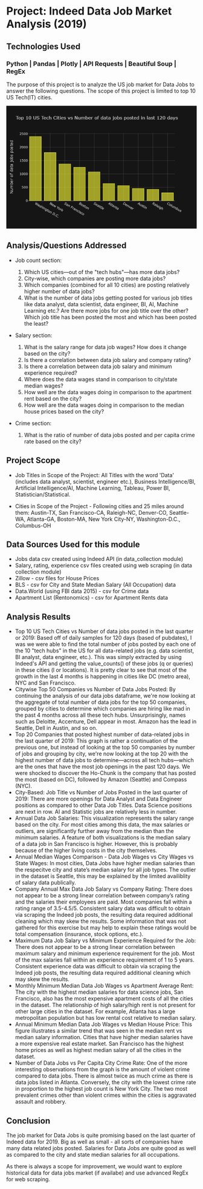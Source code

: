 # Project: Indeed Data Job Market Analysis (2019)

## Technologies Used
### Python | Pandas | Plotly | API Requests | Beautiful Soup | RegEx

The purpose of this project is to analyze the US job market for Data Jobs to answer the following questions.
The scope of this project is limited to top 10 US Tech(IT) cities.

![think_data](images/plot1.png)


## Analysis/Questions Addressed
*   Job count section:
    1.  Which US cities—out of the "tech hubs"—has more data jobs?
    2.  City-wise, which companies are posting more data jobs?
    3.  Which companies (combined for all 10 cities) are posting relatively higher number of data jobs?
    4.  What is the number of data jobs getting posted for various job titles like data analyst, data scientist, data engineer, BI, AI, Machine Learning etc.? Are there more jobs for one  job title over the other? Which job title has been posted the most and which has been posted the least?

*   Salary section:
    1.  What is the salary range for data job wages? How does it change based on the city?
    2.  Is there a correlation between data job salary and company rating?
    3.  Is there a correlation between data job salary and minimum experience required?
    4.  Where does the data wages stand in comparison to city/state median wages?
    5.  How well are the data wages doing in comparison to the apartment rent based on the city?
    6.  How well are the data wages doing in comparison to the median house prices based on the city?

*   Crime section:
    1.  What is the ratio of number of data jobs posted and per capita crime rate based on the city?

## Project Scope
* Job Titles in Scope of the Project:
All Titles with the word 'Data' (includes data analyst, scientist, engineer etc.), Business Intelligence/BI, Artificial Intelligence/AI, Machine Learning, Tableau, Power BI, Statistician/Statistical.

* Cities in Scope of the Project - Following cities and 25 miles around them:
Austin-TX, San Francisco-CA, Raleigh-NC, Denver-CO, Seattle-WA, Atlanta-GA, Boston-MA, New York City-NY, Washington-D.C., Columbus-OH

## Data Sources Used for this module
*   Jobs data csv created using Indeed API (in data_collection module)
*   Salary, rating, experience csv files created using web scraping (in data collection module)
*   Zillow - csv files for House Prices
*   BLS - csv for City and State Median Salary (All Occupation) data
*   Data.World (using FBI data 2015) - csv for Crime data
*   Apartment List (Rentonomics) - csv for Apartment Rents data

## Analysis Results
*   Top 10 US Tech Cities vs Number of data jobs posted in the last quarter or 2019: Based off of daily samples for 120 days (based of pubdates), I was we were able to find the total number of jobs posted by each one of the 10 "tech hubs" in the US for all data-related jobs (e.g. data scientist, BI analyst, data engineer, etc.). This was simply extracted by using Indeed's API and getting the value_counts() of these jobs (q or queries) in these cities (l or locations). It is pretty clear to see that most of the growth in the last 4 months is happening in cities like DC (metro area), NYC and San Francisco.
*   Citywise Top 50 Companies vs Number of Data Jobs Posted: By continuing the analysis of our data jobs dataframe, we're now looking at the aggregate of total number of data jobs for the top 50 companies, grouped by cities to determine which companies are hiring like mad in the past 4 months across all these tech hubs. Unsurprisingly, names such as Deloitte, Accenture, Dell appear in most. Amazon has the lead in Seattle, Dell in Austin, and so on.
*   Top 20 Companies that posted highest number of data-related jobs in the last quarter of 2019: This graph is rather a continuation of the previous one, but instead of looking at the top 50 companies by number of jobs and grouping by city, we're now looking at the top 20 with the highest number of data jobs to determine—across all tech hubs—which are the ones that have the most job openings in the past 120 days. We were shocked to discover the Ho-Chunk is the company that has posted the most (based on DC), followed by Amazon (Seattle) and Compass (NYC).
*   City-Based: Job Title vs Number of Jobs Posted in the last quarter of 2019: There are more openings for Data Analyst and Data Engineer positions as compared to other Data Job Titles. Data Science positions are next in row. AI and Statistic jobs are relatively less in number.
*   Annual Data Job Salaries: This visualization represents the salary range based on the city. For most cities among this data, the max salaries or outliers, are significantly further away from the median than the minimum salaries. A feature of both visualizations is the median salary of a data job in San Francisco is higher. However, this is probably because of the higher living costs in the city themselves.
*   Annual Median Wages Comparison - Data Job Wages vs City Wages vs State Wages: In most cities, Data Jobs have higher median salaries than the respecitve city and state’s median salary for all job types. The outlier in the dataset is Seattle, this may be explained by the limited availiblity of salary data publically.
*   Company Annual Max Data Job Salary vs Company Rating: There does not appear to be a strong linear correlation between company’s rating and the salaries their employees are paid. Most companies fall within a rating range of 3.5-4.5/5. Consistent salary data was difficult to obtain via scraping the Indeed job posts, the resulting data required additional cleaning which may skew the results. Some information that was not gathered for this exercise but may help to explain these ratings would be total compensation (insurance, stock options, etc.).
*   Maximum Data Job Salary vs Minimum Experience Required for the Job: There does not appear to be a strong linear correlation between maximum salary and minimum experience requirement for the job. Most of the max salaries fall within an experience requirement of 1 to 5 years. Consistent experience data was difficult to obtain via scraping the Indeed job posts, the resulting data required additional cleaning which may skew the results.
*   Monthly Minimum Median Data Job Wages vs Apartment Average Rent: The city with the highest median salaries for data science jobs, San Francisco, also has the most expensive apartment costs of all the cities in the dataset. The relationship of high salary/high rent is not present for other large cities in the dataset. For example, Atlanta has a large metropolitan population but has low rental cost relative to median salary.
*   Annual Minimum Median Data Job Wages vs Median House Price: This figure illustrates a similar trend that was seen in the median rent vs median salary information. Cities that have higher median salaries have a more expensive real estate market. San Francisco has the highest home prices as well as highest median salary of all the cities in the dataset.
*   Number of Data Jobs vs Per Capita City Crime Rate: One of the more interesting observations from the graph is the amount of violent crime compared to data jobs. There is almost twice as much crime as there is data jobs listed in Atlanta. Conversely, the city with the lowest crime rate in proportion to the highest job count is New York City. The two most prevalent crimes other than violent crimes within the cities is aggravated assault and robbery.

## Conclusion
The job market for Data Jobs is quite promising based on the last quarter of Indeed data for 2019. Big as well as small - all sorts of companies have many data related jobs posted. Salaries for Data Jobs are quite good as well as compared to the city and state median salaries for all occupations.

As there is always a scope for improvement, we would want to explore historical data for data jobs market (if availabe) and use advanced RegEx for web scraping.
